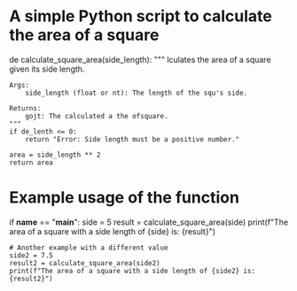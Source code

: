 # A simple Python script to calculate the area of a square

de   calculate_square_area(side_length):
    """
    lculates the area of a square given its side length.

    Args:
        side_length (float or nt): The length of the squ's side.

    Returns:
        gojt: The calculated a the ofsquare.
    """
    if de_lenth <= 0:
        return "Error: Side length must be a positive number."
    
    area = side_length ** 2
    return area

# Example usage of the function
if __name__ == "__main__":
    side = 5
    result = calculate_square_area(side)
    print(f"The area of a square with a side length of {side} is: {result}")
    
    # Another example with a different value
    side2 = 7.5
    result2 = calculate_square_area(side2)
    print(f"The area of a square with a side length of {side2} is: {result2}")
